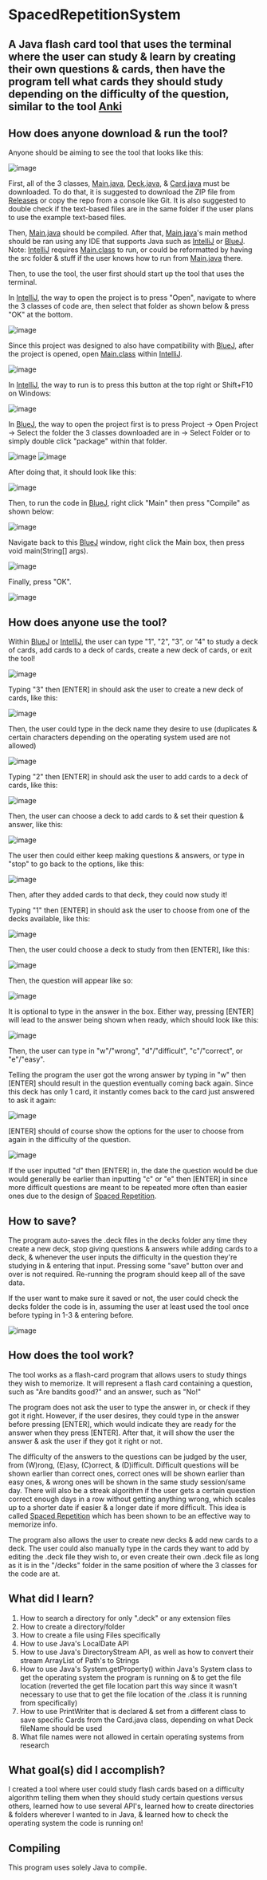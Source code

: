 # SpacedRepetitionSystem

## A Java flash card tool that uses the terminal where the user can study & learn by creating their own questions & cards, then have the program tell what cards they should study depending on the difficulty of the question, similar to the tool [Anki](https://apps.ankiweb.net/)

## How does anyone download & run the tool?

Anyone should be aiming to see the tool that looks like this:

![image](https://user-images.githubusercontent.com/22280271/227016551-19419d57-7ea2-4df9-a876-34d52ac46115.png)

First, all of the 3 classes, [Main.java](https://github.com/bluelightspirit/SpacedRepetitionSystem/blob/main/Main.java), [Deck.java](https://github.com/bluelightspirit/SpacedRepetitionSystem/blob/main/Deck.java), & [Card.java](https://github.com/bluelightspirit/SpacedRepetitionSystem/blob/main/Card.java) must be downloaded. To do that, it is suggested to download the ZIP file from [Releases](https://github.com/bluelightspirit/SpacedRepetitionSystem/releases) or copy the repo from a console like Git. It is also suggested to double check if the text-based files are in the same folder if the user plans to use the example text-based files. 

Then, [Main.java](https://github.com/bluelightspirit/SpacedRepetitionSystem/blob/main/Main.java) should be compiled. After that, [Main.java](https://github.com/bluelightspirit/SpacedRepetitionSystem/blob/main/Main.java)'s main method should be ran using any IDE that supports Java such as [IntelliJ](https://www.jetbrains.com/idea/download/) or [BlueJ](https://www.bluej.org/). Note: [IntelliJ](https://www.jetbrains.com/idea/download/) requires [Main.class](https://github.com/bluelightspirit/SpacedRepetitionSystem/blob/main/Main.class) to run, or could be reformatted by having the src folder & stuff if the user knows how to run from [Main.java](https://github.com/bluelightspirit/SpacedRepetitionSystem/blob/main/Main.java) there.

Then, to use the tool, the user first should start up the tool that uses the terminal.

In [IntelliJ](https://www.jetbrains.com/idea/download/), the way to open the project is to press "Open", navigate to where the 3 classes of code are, then select that folder as shown below & press "OK" at the bottom.

![image](https://user-images.githubusercontent.com/22280271/227029080-b385c84f-2943-41b9-ad91-b03c60c5c8cb.png)

Since this project was designed to also have compatibility with [BlueJ](https://www.bluej.org/), after the project is opened, open [Main.class](https://github.com/bluelightspirit/SpacedRepetitionSystem/blob/main/Main.class) within [IntelliJ](https://www.jetbrains.com/idea/download/).

![image](https://user-images.githubusercontent.com/22280271/227033853-949c1972-09e7-4317-8815-c596f48b60c9.png)

In [IntelliJ](https://www.jetbrains.com/idea/download/), the way to run is to press this button at the top right or Shift+F10 on Windows:

![image](https://user-images.githubusercontent.com/22280271/227017226-8b51f1bc-0123-493f-a1c0-1cb9baf73212.png)

In [BlueJ](https://www.bluej.org/), the way to open the project first is to press Project -> Open Project -> Select the folder the 3 classes downloaded are in -> Select Folder or to simply double click "package" within that folder.

![image](https://user-images.githubusercontent.com/22280271/227033248-154d3a13-cfba-4d81-900b-a110a50dca82.png) 
![image](https://user-images.githubusercontent.com/22280271/227032260-e11af9b5-0851-4276-ab5c-67d10680a677.png)

After doing that, it should look like this:

![image](https://user-images.githubusercontent.com/22280271/227017982-ee58d3d9-60d6-4665-ba6d-073c4db655d4.png)

Then, to run the code in [BlueJ](https://www.bluej.org/), right click "Main" then press "Compile" as shown below:

![image](https://user-images.githubusercontent.com/22280271/227018122-a3e15870-af89-46f0-a3a4-b674e1a7337c.png)

Navigate back to this [BlueJ](https://www.bluej.org/) window, right click the Main box, then press void main(String[] args).

![image](https://user-images.githubusercontent.com/22280271/227019186-ab9a6643-9816-48d2-979e-2aa9db26b26c.png)

Finally, press "OK".

![image](https://user-images.githubusercontent.com/22280271/227027840-2c48b2b6-a3c1-4d3d-8645-d002bb428483.png)

## How does anyone use the tool?

Within [BlueJ](https://www.bluej.org/) or [IntelliJ](https://www.jetbrains.com/idea/download/), the user can type "1", "2", "3", or "4" to study a deck of cards, add cards to a deck of cards, create a new deck of cards, or exit the tool!

![image](https://user-images.githubusercontent.com/22280271/227028115-b3dc8f4d-fd65-4eec-9b25-d2adf4692f71.png)

Typing "3" then [ENTER] in should ask the user to create a new deck of cards, like this:

![image](https://user-images.githubusercontent.com/22280271/227036298-969c6a5f-7cde-418b-98e4-12a0f50f4b5f.png)

Then, the user could type in the deck name they desire to use (duplicates & certain characters depending on the operating system used are not allowed)

![image](https://user-images.githubusercontent.com/22280271/227036394-4139961d-b480-4012-9a9c-bc55a4c30ca4.png)

Typing "2" then [ENTER] in should ask the user to add cards to a deck of cards, like this:

![image](https://user-images.githubusercontent.com/22280271/227036560-8dc02e20-c735-4207-a9b3-7fad3d391f5a.png)

Then, the user can choose a deck to add cards to & set their question & answer, like this:

![image](https://user-images.githubusercontent.com/22280271/227036706-2c8e4909-4e56-4bf5-9d02-b5e74978bbdb.png)

The user then could either keep making questions & answers, or type in "stop" to go back to the options, like this:

![image](https://user-images.githubusercontent.com/22280271/227036940-b58856d2-9292-4816-ba67-2a50dac33c45.png)

Then, after they added cards to that deck, they could now study it!

Typing "1" then [ENTER] in should ask the user to choose from one of the decks available, like this:

![image](https://user-images.githubusercontent.com/22280271/227037179-9f40d4e5-bd65-4358-92ff-c3c5f7820a1f.png)

Then, the user could choose a deck to study from then [ENTER], like this:

![image](https://user-images.githubusercontent.com/22280271/227037295-63034cdf-098d-4ac3-897c-229d29b5143a.png)

Then, the question will appear like so:

![image](https://user-images.githubusercontent.com/22280271/227037348-28ceaa41-84d9-45b5-b628-d9f938e0a22b.png)

It is optional to type in the answer in the box. Either way, pressing [ENTER] will lead to the answer being shown when ready, which should look like this:

![image](https://user-images.githubusercontent.com/22280271/227037599-ce1d5c19-6764-45e3-81c3-00335d46da22.png)

Then, the user can type in "w"/"wrong", "d"/"difficult", "c"/"correct", or "e"/"easy".

Telling the program the user got the wrong answer by typing in "w" then [ENTER] should result in the question eventually coming back again. Since this deck has only 1 card, it instantly comes back to the card just answered to ask it again:

![image](https://user-images.githubusercontent.com/22280271/227038153-71d1fb95-c6dc-4a1e-9e41-cac89acb5d95.png)

[ENTER] should of course show the options for the user to choose from again in the difficulty of the question.

![image](https://user-images.githubusercontent.com/22280271/227038500-c452f22e-7130-43e2-b93e-997a97034cc8.png)

If the user inputted "d" then [ENTER] in, the date the question would be due would generally be earlier than inputting "c" or "e" then [ENTER] in since more difficult questions are meant to be repeated more often than easier ones due to the design of [Spaced Repetition](https://en.wikipedia.org/wiki/Spaced_repetition).

## How to save?

The program auto-saves the .deck files in the decks folder any time they create a new deck, stop giving questions & answers while adding cards to a deck, & whenever the user inputs the difficulty in the question they're studying in & entering that input. Pressing some "save" button over and over is not required. Re-running the program should keep all of the save data. 

If the user want to make sure it saved or not, the user could check the decks folder the code is in, assuming the user at least used the tool once before typing in 1-3 & entering before.

![image](https://user-images.githubusercontent.com/22280271/227039775-8cf4396c-a34c-43eb-b682-a728c955832b.png)

## How does the tool work?

The tool works as a flash-card program that allows users to study things they wish to memorize. It will represent a flash card containing a question, such as "Are bandits good?" and an answer, such as "No!"

The program does not ask the user to type the answer in, or check if they got it right. However, if the user desires, they could type in the answer before pressing [ENTER], which would indicate they are ready for the answer when they press [ENTER]. After that, it will show the user the answer & ask the user if they got it right or not.

The difficulty of the answers to the questions can be judged by the user, from (W)rong, (E)asy, (C)orrect, & (D)ifficult. Difficult questions will be shown earlier than correct ones, correct ones will be shown earlier than easy ones, & wrong ones will be shown in the same study session/same day. There will also be a streak algorithm if the user gets a certain question correct enough days in a row without getting anything wrong, which scales up to a shorter date if easier & a longer date if more difficult. This idea is called [Spaced Repetition](https://en.wikipedia.org/wiki/Spaced_repetition) which has been shown to be an effective way to memorize info.

The program also allows the user to create new decks & add new cards to a deck. The user could also manually type in the cards they want to add by editing the .deck file they wish to, or even create their own .deck file as long as it is in the "/decks" folder in the same position of where the 3 classes for the code are at.

## What did I learn?

1. How to search a directory for only ".deck" or any extension files 
2. How to create a directory/folder
3. How to create a file using Files specifically
4. How to use Java's LocalDate API
5. How to use Java's DirectoryStream API, as well as how to convert their stream ArrayList of Path's to Strings
6. How to use Java's System.getProperty() within Java's System class to get the operating system the program is running on & to get the file location (reverted the get file location part this way since it wasn't necessary to use that to get the file location of the .class it is running from specifically)
7. How to use PrintWriter that is declared & set from a different class to save specific Cards from the Card.java class, depending on what Deck fileName should be used
8. What file names were not allowed in certain operating systems from research

## What goal(s) did I accomplish?

I created a tool where user could study flash cards based on a difficulty algorithm telling them when they should study certain questions versus others, learned how to use several API's, learned how to create directories & folders wherever I wanted to in Java, & learned how to check the operating system the code is running on!

## Compiling

This program uses solely Java to compile.
